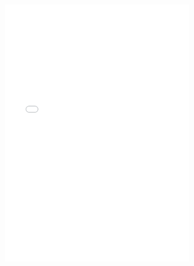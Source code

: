 <iframe src="TissueEngineeringSummary.pdf" width="100%" height="700px" style="border: none;"></iframe>
